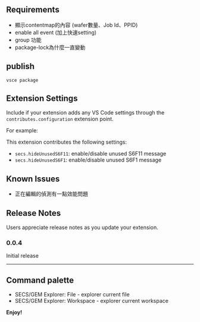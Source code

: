## Requirements

* 顯示contentmap的內容 (wafer數量、Job Id、PPID)
* enable all event (加上快速setting)
* group 功能
* package-lock為什麼一直變動

## publish

`vsce package`

## Extension Settings

Include if your extension adds any VS Code settings through the `contributes.configuration` extension point.

For example:

This extension contributes the following settings:

* `secs.hideUnusedS6F11`: enable/disable unused S6F11 message
* `secs.hideUnusedS6F1`: enable/disable unused S6F1 message

## Known Issues

* 正在編輯的偵測有一點效能問題

## Release Notes

Users appreciate release notes as you update your extension.

### 0.0.4

Initial release

-----------------------------------------------------------------------------------------------------------

## Command palette 

* SECS/GEM Explorer: File - explorer current file
* SECS/GEM Explorer: Workspace - explorer current workspace

**Enjoy!**
